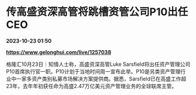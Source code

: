 # 传高盛资深高管将跳槽资管公司P10出任CEO

**2023-10-23 01:50**

**https://www.gelonghui.com/live/1257038**

格隆汇10月23日｜知情人士称，高盛资深高管Luke Sarsfield将出任资产管理公司P10首席执行官一职。P10计划于当地时间周一宣布此举。P10是另类资产管理行业中一家多资产类别私募市场解决方案提供商。据悉，Sarsfield已在高盛工作超23年，去年年初获任命为高盛2.47万亿美元资产管理业务的全球联席主管。